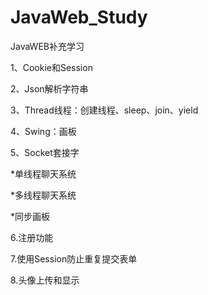 # JavaWeb_Study
JavaWEB补充学习


1、Cookie和Session

2、Json解析字符串

3、Thread线程：创建线程、sleep、join、yield

4、Swing：画板


5、Socket套接字

 *单线程聊天系统
 
 
 *多线程聊天系统
 
 *同步画板


6.注册功能

7.使用Session防止重复提交表单


8.头像上传和显示
